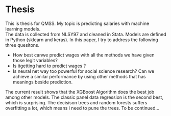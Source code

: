 # Thesis
This is thesis for QMSS. 
My topic is predicting salaries with machine learning models. <br/>
The data is collected from NLSY97 and cleaned in Stata. Models are defined in Python (sklearn and keras). In this paper, I try to address the following three quesitons.
- How best canwe predict wages with all the methods we have given those legit variables? 
- Is itgetting hard to predict wages ?  
- Is neural net way too powerful for social science research? Can we achieve a similar performance by using other methods that has meanings beside prediction.   

The current result shows that the  XGBoost Algorithm does the best job among other models. The classic panel data regression is the second best, which is surprising. The decisison trees and random forests suffers overfitting a lot, which means i need to pune the trees.
To be continued...